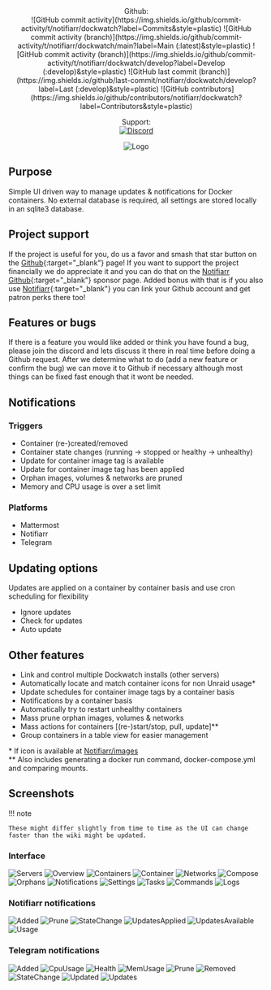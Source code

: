 <center>
Github:<br>
![GitHub commit activity](https://img.shields.io/github/commit-activity/t/notifiarr/dockwatch?label=Commits&style=plastic)
![GitHub commit activity (branch)](https://img.shields.io/github/commit-activity/t/notifiarr/dockwatch/main?label=Main (:latest)&style=plastic)
![GitHub commit activity (branch)](https://img.shields.io/github/commit-activity/t/notifiarr/dockwatch/develop?label=Develop (:develop)&style=plastic)
![GitHub last commit (branch)](https://img.shields.io/github/last-commit/notifiarr/dockwatch/develop?label=Last (:develop)&style=plastic)
![GitHub contributors](https://img.shields.io/github/contributors/notifiarr/dockwatch?label=Contributors&style=plastic)

Support:<br>
[![Discord](https://img.shields.io/discord/764440599066574859?label=Discord&color=purple&style=plastic)](https://notifiarr.com/discord)

![Logo](assets/logo.png)
</center>

## Purpose

Simple UI driven way to manage updates & notifications for Docker containers. No external database is required, all settings are stored locally in an sqlite3 database.

## Project support

If the project is useful for you, do us a favor and smash that star button on the [Github](https://github.com/Notifiarr/dockwatch){:target="_blank"} page! If you want to support the project financially we do appreciate it and you can do that on the [Notifiarr Github](https://github.com/sponsors/Notifiarr){:target="_blank"} sponsor page. Added bonus with that is if you also use [Notifiarr](https://notifiarr.com){:target="_blank"} you can link your Github account and get patron perks there too!

## Features or bugs

If there is a feature you would like added or think you have found a bug, please join the discord and lets discuss it there in real time before doing a Github request. After we determine what to do (add a new feature or confirm the bug) we can move it to Github if necessary although most things can be fixed fast enough that it wont be needed.

## Notifications

### Triggers

- Container (re-)created/removed
- Container state changes (running -> stopped or healthy -> unhealthy)
- Update for container image tag is available
- Update for container image tag has been applied
- Orphan images, volumes & networks are pruned
- Memory and CPU usage is over a set limit

### Platforms

- Mattermost
- Notifiarr
- Telegram

## Updating options

Updates are applied on a container by container basis and use cron scheduling for flexibility

- Ignore updates
- Check for updates
- Auto update

## Other features

- Link and control multiple Dockwatch installs (other servers)
- Automatically locate and match container icons for non Unraid usage*
- Update schedules for container image tags by a container basis
- Notifications by a container basis
- Automatically try to restart unhealthy containers
- Mass prune orphan images, volumes & networks
- Mass actions for containers [(re-)start/stop, pull, update]**
- Group containers in a table view for easier management

\* If icon is available at [Notifiarr/images](https://github.com/Notifiarr/images)<br>
** Also includes generating a docker run command, docker-compose.yml and comparing mounts.

## Screenshots

!!! note

    These might differ slightly from time to time as the UI can change faster than the wiki might be updated.

### Interface

![Servers](assets/screenshots/interface/servers.png)
![Overview](assets/screenshots/interface/overview.png)
![Containers](assets/screenshots/interface/containers.png)
![Container](assets/screenshots/interface/container.png)
![Networks](assets/screenshots/interface/networks.png)
![Compose](assets/screenshots/interface/compose.png)
![Orphans](assets/screenshots/interface/orphans.png)
![Notifications](assets/screenshots/interface/notifications.png)
![Settings](assets/screenshots/interface/settings.png)
![Tasks](assets/screenshots/interface/tasks.png)
![Commands](assets/screenshots/interface/commands.png)
![Logs](assets/screenshots/interface/logs.png)

### Notifiarr notifications

![Added](assets/screenshots/notifications/notifiarr/added.png)
![Prune](assets/screenshots/notifications/notifiarr/prune.png)
![StateChange](assets/screenshots/notifications/notifiarr/statechange.png)
![UpdatesApplied](assets/screenshots/notifications/notifiarr/updates-applied.png)
![UpdatesAvailable](assets/screenshots/notifications/notifiarr/updates-available.png)
![Usage](assets/screenshots/notifications/notifiarr/usage.png)

### Telegram notifications

![Added](assets/screenshots/notifications/telegram/added.png)
![CpuUsage](assets/screenshots/notifications/telegram/cpuusage.png)
![Health](assets/screenshots/notifications/telegram/health.png)
![MemUsage](assets/screenshots/notifications/telegram/memusage.png)
![Prune](assets/screenshots/notifications/telegram/prune.png)
![Removed](assets/screenshots/notifications/telegram/removed.png)
![StateChange](assets/screenshots/notifications/telegram/statechange.png)
![Updated](assets/screenshots/notifications/telegram/updated.png)
![Updates](assets/screenshots/notifications/telegram/updates.png)
